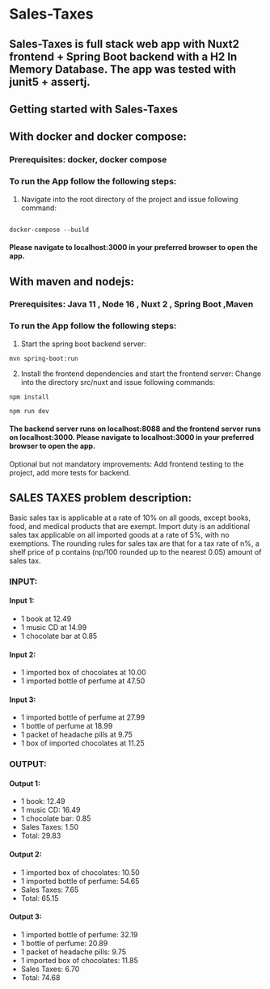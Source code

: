 
# Sales-Taxes
## Sales-Taxes is full stack web app with Nuxt2 frontend + Spring Boot backend with a H2 In Memory Database. The app was tested with junit5 + assertj. 

## Getting started with Sales-Taxes

## With docker and docker compose:

### Prerequisites: docker, docker compose

### To run the App follow the following steps:

1. Navigate into the root directory of the project and issue following command:
```

docker-compose --build

```
#### Please navigate to localhost:3000 in your preferred browser to open the app.

## With maven and nodejs:

### Prerequisites: Java 11 , Node 16 , Nuxt 2 , Spring Boot ,Maven

### To run the App follow the following steps:

1. Start the spring boot backend server:
```
mvn spring-boot:run 

```
2. Install the frontend dependencies and start the frontend server:
Change into the directory src/nuxt and issue following commands: 
 ```
npm install

```

 ```
npm run dev

```
#### The backend server runs on localhost:8088 and the frontend server runs on localhost:3000. Please navigate to localhost:3000 in your preferred browser to open the app.

Optional but not mandatory improvements: Add frontend testing to the project, add more tests for backend.

## SALES TAXES problem description:
Basic sales tax is applicable at a rate of 10% on all goods, except books, food, and medical
products that are exempt. Import duty is an additional sales tax
applicable on all imported goods at a rate of 5%, with no exemptions.
The rounding rules for sales tax are that for a tax
rate of n%, a shelf price of p contains (np/100 rounded up to the nearest 0.05) amount of
sales tax.

### INPUT:
#### Input 1:
- 1 book at 12.49
- 1 music CD at 14.99
- 1 chocolate bar at 0.85
#### Input 2:
- 1 imported box of chocolates at 10.00
- 1 imported bottle of perfume at 47.50
#### Input 3:
- 1 imported bottle of perfume at 27.99
- 1 bottle of perfume at 18.99
- 1 packet of headache pills at 9.75
- 1 box of imported chocolates at 11.25

### OUTPUT:
#### Output 1:
- 1 book: 12.49
- 1 music CD: 16.49
- 1 chocolate bar: 0.85
- Sales Taxes: 1.50
- Total: 29.83
#### Output 2:
- 1 imported box of chocolates: 10.50
- 1 imported bottle of perfume: 54.65
- Sales Taxes: 7.65
- Total: 65.15
#### Output 3:
- 1 imported bottle of perfume: 32.19
- 1 bottle of perfume: 20.89
- 1 packet of headache pills: 9.75
- 1 imported box of chocolates: 11.85
- Sales Taxes: 6.70
- Total: 74.68


